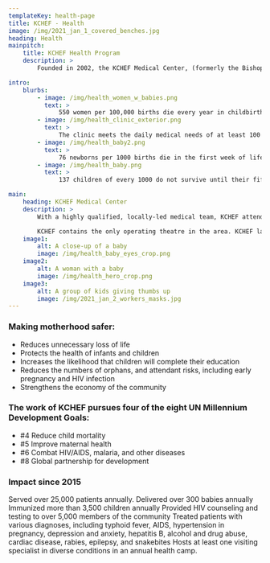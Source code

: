 ```yaml
---
templateKey: health-page
title: KCHEF - Health
image: /img/2021_jan_1_covered_benches.jpg
heading: Health
mainpitch:
    title: KCHEF Health Program
    description: >
        Founded in 2002, the KCHEF Medical Center, (formerly the Bishop Masereka Medical Center) responds to the most pressing need of Kasese: to reduce the number of women who die in childbirth and to ensure that all children see their 5th birthday.

intro:
    blurbs:
        - image: /img/health_women_w_babies.png
          text: >
              550 women per 100,000 births die every year in childbirth or due to preventable pregnancy‐related causes in Uganda.
        - image: /img/health_clinic_exterior.png
          text: >
              The clinic meets the daily medical needs of at least 100 patients a day, most of them women and children.
        - image: /img/health_baby2.png
          text: >
              76 newborns per 1000 births die in the first week of life.
        - image: /img/health_baby.png
          text: >
              137 children of every 1000 do not survive until their fifth birthday.

main:
    heading: KCHEF Medical Center
    description: >
        With a highly qualified, locally-led medical team, KCHEF attends to up to 2000 patients every month, and treated over 20,000 people since 2012. With a focus on maternal-infant care, the clinic provides skilled assistance during childbirth, including surgical delivery and obstetric emergency care, prevention of mother-to-child transmission of HIV (PMTCT), care for newborns (including premature and SGA infants), infant immunization, treatment for malaria, contraception, and HIV/AIDS testing, counseling and treatment, HIV prevention education in the community, and urgent care for all.

        KCHEF contains the only operating theatre in the area. KCHEF lab technicians deliver test results unavailable anywhere else in the region. The clinic includes an ultra sound scanner and radiology services. KCHEF is considered a center of excellence, providing the best care available in Kasese and regularly receiving referrals from other health facilities.
    image1:
        alt: A close-up of a baby
        image: /img/health_baby_eyes_crop.png
    image2:
        alt: A woman with a baby
        image: /img/health_hero_crop.png
    image3:
        alt: A group of kids giving thumbs up
        image: /img/2021_jan_2_workers_masks.jpg
---
```


### Making motherhood safer:

-   Reduces unnecessary loss of life
-   Protects the health of infants and children
-   Increases the likelihood that children will complete their education
-   Reduces the numbers of orphans, and attendant risks, including early pregnancy and HIV infection
-   Strengthens the economy of the community

### The work of KCHEF pursues four of the eight UN Millennium Development Goals:

-   \#4 Reduce child mortality
-   \#5 Improve maternal health
-   \#6 Combat HIV/AIDS, malaria, and other diseases
-   \#8 Global partnership for development

### Impact since 2015

<!-- numbers need update -->

Served over 25,000 patients annually.
Delivered over 300 babies annually
Immunized more than 3,500 children annually
Provided HIV counseling and testing to over 5,000 members of the community
Treated patients with various diagnoses, including typhoid fever, AIDS, hypertension in pregnancy, depression and anxiety, hepatitis B, alcohol and drug abuse, cardiac disease, rabies, epilepsy, and snakebites
Hosts at least one visiting specialist in diverse conditions in an annual health camp.
